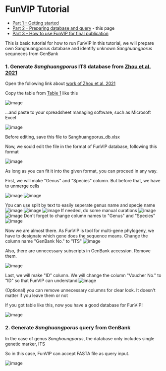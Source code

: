 
# FunVIP Tutorial
* [Part 1 - Getting started](https://github.com/Changwanseo/FunVIP/blob/main/tutorial/tutorial.md)
* [Part 2 - Preparing database and query](https://github.com/Changwanseo/FunVIP/blob/main/tutorial/tutorial2.md) - this page
* [Part 3 - How to use FunVIP for final publication]()

This is basic tutorial for how to run FunVIP
In this tutorial, we will prepare own Sanghuangporus database and identify unknown _Sanghuangporus_ sequneces from GenBank

### 1. Generate _Sanghuangporus_ ITS database from [Zhou et al. 2021](https://link.springer.com/article/10.1186/s43008-021-00059-x)
Open the following link about [work of Zhou et al. 2021](https://link.springer.com/article/10.1186/s43008-021-00059-x)

Copy the table from [Table 1](https://link.springer.com/article/10.1186/s43008-021-00059-x/tables/1) like this

![image](https://github.com/user-attachments/assets/513d58df-1acd-4a3b-a81a-62ae76f98522)

...and paste to your spreadsheet managing software, such as Microsoft Excel

![image](https://github.com/user-attachments/assets/73c0fbb8-58b9-4687-a280-96661b80b8a2)

Before editing, save this file to Sanghuangporus_db.xlsx

Now, we sould edit the file in the format of FunVIP database, following this format

![image](https://github.com/user-attachments/assets/4d4b0d5a-af27-4fda-afa6-6e140d052eb4)

As long as you can fit it into the given format, you can proceed in any way. 



First, we will make "Genus" and "Species" column. But before that, we have to unmerge cells

![image](https://github.com/user-attachments/assets/ca684cfd-31dd-4c5e-8816-7e1a87e116ef)
![image](https://github.com/user-attachments/assets/a070fdf7-cbb2-49a6-9705-a0ed7000fd27)

You can use split by text to easily seperate genus name and specie name
![image](https://github.com/user-attachments/assets/8572cbc1-5dca-4fff-a642-2b78254356b1)
![image](https://github.com/user-attachments/assets/1a3d44a9-3697-4722-a38e-348568f0016f)
![image](https://github.com/user-attachments/assets/f42c0532-c25e-4b84-89e9-73b3b7641f65)
If needed, do some manual curations
![image](https://github.com/user-attachments/assets/3db67448-10a9-4222-bf28-ed247e20b2c4)
![image](https://github.com/user-attachments/assets/f1436f66-b89e-4bd1-902c-7812ccb65ba7)
Don't forget to change column names to "Genus" and "Species"
![image](https://github.com/user-attachments/assets/da8f8a22-db12-4db1-9bc1-6fb4a7fd7bdc)

Now we are almost there. As FunVIP is tool for multi-gene phylogeny, we have to designate which gene does the sequence means.
Change the column name "GenBank No." to "ITS"
![image](https://github.com/user-attachments/assets/ef2cad61-d710-425a-ab34-4891b89029cd)

Also, there are unnecessary subscripts in GenBank accession. Remove them.

![image](https://github.com/user-attachments/assets/8bf1c5ba-2a20-4656-8d07-8867bba0c0a6)

Last, we will make "ID" column. We will change the column "Voucher No." to "ID" so that FunVIP can understand
![image](https://github.com/user-attachments/assets/7a4300fb-5858-4234-963d-635690bb671b)

(Optional) you can remove unnecessary columns for clear look. It doesn't matter if you leave them or not

If you got table like this, now you have a good database for FunVIP!

![image](https://github.com/user-attachments/assets/9dc7d583-4ba2-431f-b4d9-b0c23d2da00c)




### 2. Generate _Sanghuangporus_ query from GenBank

In the case of genus _Sanghaungporus_, the database only includes single genetic marker, ITS

So in this case, FunVIP can accept FASTA file as query input.


![image](https://github.com/user-attachments/assets/9f88fb26-0c2e-4417-ad18-0517fde70c72)











